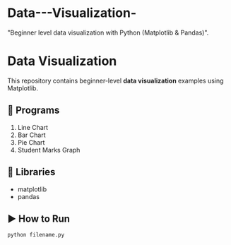 # Data---Visualization-
"Beginner level data visualization with Python (Matplotlib &amp; Pandas)".
# Data Visualization

This repository contains beginner-level **data visualization** examples using Matplotlib.

## 📌 Programs
1. Line Chart
2. Bar Chart
3. Pie Chart
4. Student Marks Graph

## 🚀 Libraries
- matplotlib
- pandas

## ▶️ How to Run
```bash
python filename.py
